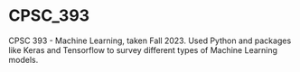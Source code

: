 # CPSC_393
CPSC 393 - Machine Learning, taken Fall 2023.
Used Python and packages like Keras and Tensorflow to survey different types of Machine Learning models.
